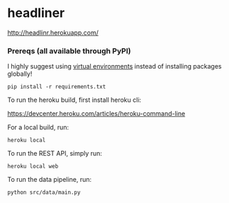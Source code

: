 # headliner

http://headlinr.herokuapp.com/

### Prereqs (all available through PyPI)

I highly suggest using [virtual environments](https://virtualenvwrapper.readthedocs.io/en/latest/) instead of installing packages globally!

`pip install -r requirements.txt`

To run the heroku build, first install heroku cli:

https://devcenter.heroku.com/articles/heroku-command-line

For a local build, run:

`heroku local`

To run the REST API, simply run:

`heroku local web`

To run the data pipeline, run:

`python src/data/main.py`
